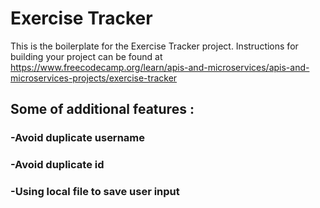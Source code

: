 # Exercise Tracker

This is the boilerplate for the Exercise Tracker project. Instructions for building your project can be found at https://www.freecodecamp.org/learn/apis-and-microservices/apis-and-microservices-projects/exercise-tracker

##  Some of additional features :
### -Avoid duplicate username
### -Avoid duplicate id
### -Using local file to save user input